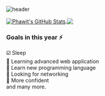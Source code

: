 
![header](https://capsule-render.vercel.app/api?type=waving&color=timeGradient&height=300&section=header&text=WELCOME%20TO%20MY%20PROFILE%20&fontSize=36&animation=scaleIn&fontColor=FFFFFF)





<a href="https://github.com/phawitpp/phawitpp">
  <img align="center" src="https://github-readme-stats.vercel.app/api?username=phawitpp&show_icons=true&line_height=27&count_private=true&&theme=swift" alt="Phawit's GitHub Stats" />
</a>
<a href="https://github.com/phawitpp/phawitpp">
  <img align="center" src="https://github-readme-stats.vercel.app/api/top-langs/?username=phawitpp&hide=java,html,tex&&theme=swift&langs_count=3" />
</a>


### Goals in this year ⚡  
☑️ Sleep  
🔘 Learning advanced web application  
🔘 Learn new programming language  
🔘 Looking for networking  
🔘 More confident  
and many more.


<!-- 


**phawitpp/phawitpp** is a ✨ _special_ ✨ repository because its `README.md` (this file) appears on your GitHub profile.

Here are some ideas to get you started:

- 🔭 I’m currently working on ...
- 🌱 I’m currently learning ...
- 👯 I’m looking to collaborate on ...
- 🤔 I’m looking for help with ...
- 💬 Ask me about ...
- 📫 How to reach me: ...
- 😄 Pronouns: ...
- ⚡ Fun fact: ...
-->
